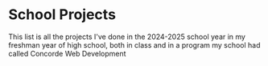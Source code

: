# School Projects
This list is all the projects I've done in the 2024-2025 school year in my freshman year of high school, both in class and in a program my school had called Concorde Web Development
